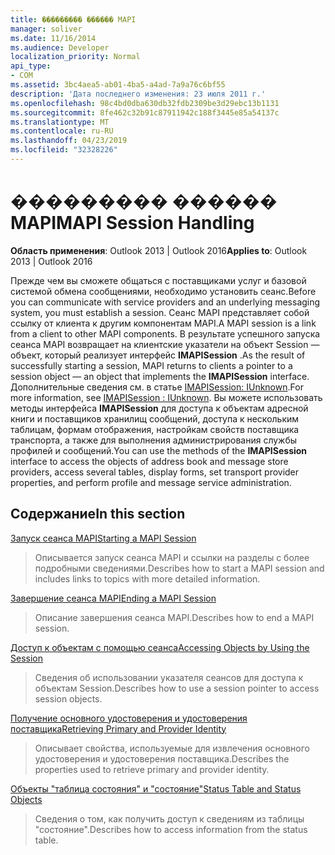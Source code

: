 ```yaml
---
title: ��������� ������ MAPI
manager: soliver
ms.date: 11/16/2014
ms.audience: Developer
localization_priority: Normal
api_type:
- COM
ms.assetid: 3bc4aea5-ab01-4ba5-a4ad-7a9a76c6bf55
description: 'Дата последнего изменения: 23 июля 2011 г.'
ms.openlocfilehash: 98c4bd0dba630db32fdb2309be3d29ebc13b1131
ms.sourcegitcommit: 8fe462c32b91c87911942c188f3445e85a54137c
ms.translationtype: MT
ms.contentlocale: ru-RU
ms.lasthandoff: 04/23/2019
ms.locfileid: "32328226"
---
```

# <a name="mapi-session-handling"></a><span data-ttu-id="7940d-103">��������� ������ MAPI</span><span class="sxs-lookup"><span data-stu-id="7940d-103">MAPI Session Handling</span></span>

  
  
<span data-ttu-id="7940d-104">**Область применения**: Outlook 2013 | Outlook 2016</span><span class="sxs-lookup"><span data-stu-id="7940d-104">**Applies to**: Outlook 2013 | Outlook 2016</span></span> 
  
<span data-ttu-id="7940d-105">Прежде чем вы сможете общаться с поставщиками услуг и базовой системой обмена сообщениями, необходимо установить сеанс.</span><span class="sxs-lookup"><span data-stu-id="7940d-105">Before you can communicate with service providers and an underlying messaging system, you must establish a session.</span></span> <span data-ttu-id="7940d-106">Сеанс MAPI представляет собой ссылку от клиента к другим компонентам MAPI.</span><span class="sxs-lookup"><span data-stu-id="7940d-106">A MAPI session is a link from a client to other MAPI components.</span></span> <span data-ttu-id="7940d-107">В результате успешного запуска сеанса MAPI возвращает на клиентские указатели на объект Session — объект, который реализует интерфейс **IMAPISession** .</span><span class="sxs-lookup"><span data-stu-id="7940d-107">As the result of successfully starting a session, MAPI returns to clients a pointer to a session object — an object that implements the **IMAPISession** interface.</span></span> <span data-ttu-id="7940d-108">Дополнительные сведения см. в статье [IMAPISession: IUnknown](imapisessioniunknown.md).</span><span class="sxs-lookup"><span data-stu-id="7940d-108">For more information, see [IMAPISession : IUnknown](imapisessioniunknown.md).</span></span> <span data-ttu-id="7940d-109">Вы можете использовать методы интерфейса **IMAPISession** для доступа к объектам адресной книги и поставщиков хранилищ сообщений, доступа к нескольким таблицам, формам отображения, настройкам свойств поставщика транспорта, а также для выполнения администрирования службы профилей и сообщений.</span><span class="sxs-lookup"><span data-stu-id="7940d-109">You can use the methods of the **IMAPISession** interface to access the objects of address book and message store providers, access several tables, display forms, set transport provider properties, and perform profile and message service administration.</span></span> 
  
## <a name="in-this-section"></a><span data-ttu-id="7940d-110">Содержание</span><span class="sxs-lookup"><span data-stu-id="7940d-110">In this section</span></span>

[<span data-ttu-id="7940d-111">Запуск сеанса MAPI</span><span class="sxs-lookup"><span data-stu-id="7940d-111">Starting a MAPI Session</span></span>](starting-a-mapi-session.md)
  
> <span data-ttu-id="7940d-112">Описывается запуск сеанса MAPI и ссылки на разделы с более подробными сведениями.</span><span class="sxs-lookup"><span data-stu-id="7940d-112">Describes how to start a MAPI session and includes links to topics with more detailed information.</span></span>
    
[<span data-ttu-id="7940d-113">Завершение сеанса MAPI</span><span class="sxs-lookup"><span data-stu-id="7940d-113">Ending a MAPI Session</span></span>](ending-a-mapi-session.md)
  
> <span data-ttu-id="7940d-114">Описание завершения сеанса MAPI.</span><span class="sxs-lookup"><span data-stu-id="7940d-114">Describes how to end a MAPI session.</span></span>
    
[<span data-ttu-id="7940d-115">Доступ к объектам с помощью сеанса</span><span class="sxs-lookup"><span data-stu-id="7940d-115">Accessing Objects by Using the Session</span></span>](accessing-objects-by-using-the-session.md)
  
> <span data-ttu-id="7940d-116">Сведения об использовании указателя сеансов для доступа к объектам Session.</span><span class="sxs-lookup"><span data-stu-id="7940d-116">Describes how to use a session pointer to access session objects.</span></span>
    
[<span data-ttu-id="7940d-117">Получение основного удостоверения и удостоверения поставщика</span><span class="sxs-lookup"><span data-stu-id="7940d-117">Retrieving Primary and Provider Identity</span></span>](retrieving-primary-and-provider-identity.md)
  
> <span data-ttu-id="7940d-118">Описывает свойства, используемые для извлечения основного удостоверения и удостоверения поставщика.</span><span class="sxs-lookup"><span data-stu-id="7940d-118">Describes the properties used to retrieve primary and provider identity.</span></span>
    
[<span data-ttu-id="7940d-119">Объекты "таблица состояния" и "состояние"</span><span class="sxs-lookup"><span data-stu-id="7940d-119">Status Table and Status Objects</span></span>](status-table-and-status-objects.md)
  
> <span data-ttu-id="7940d-120">Сведения о том, как получить доступ к сведениям из таблицы "состояние".</span><span class="sxs-lookup"><span data-stu-id="7940d-120">Describes how to access information from the status table.</span></span>
    

